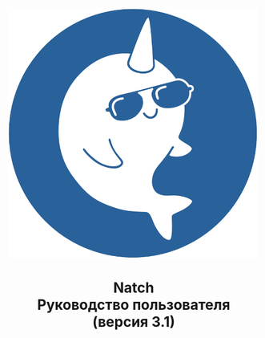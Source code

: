 <br>
<br>
<br>
<br>
<br>
<br>
<br>
<br>
<br>
<br>
<br>
<br>
<br>
<br>
<br>
<img src="images/logo/logo_doc.png">

<center><h1> Natch <br> Руководство пользователя <br> (версия 3.1) </h1></center>


<div style="page-break-after:always;">
</div>

